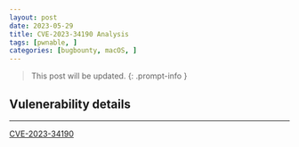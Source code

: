 ```yaml
---
layout: post
date: 2023-05-29
title: CVE-2023-34190 Analysis
tags: [pwnable, ]
categories: [bugbounty, macOS, ]
---
```


> This post will be updated.
{: .prompt-info }

## Vulenerability details
---

[CVE-2023-34190](https://cve.mitre.org/cgi-bin/cvename.cgi?name=CVE-2023-34190)

